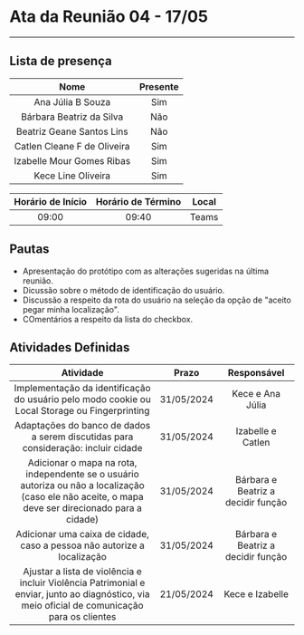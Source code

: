 # **Ata da Reunião 04 - 17/05**
<hr style="border: 0; height: 1px; background-color: #000000;">

## **Lista de presença**

| Nome | Presente |
|:----:|:--------:|
| Ana Júlia B Souza | Sim |
| Bárbara Beatriz da Silva | Não |
| Beatriz Geane Santos Lins | Não |
| Catlen Cleane F de Oliveira | Sim |
| Izabelle Mour Gomes Ribas| Sim |
| Kece Line Oliveira | Sim |

| Horário de Início | Horário de Término | Local |
|:-----------------:|:------------------:|:-----:|
| 09:00 | 09:40 | Teams|

## **Pautas**

* Apresentação do protótipo com as alterações sugeridas na última reunião.
* Dicussão sobre o método de identificação do usuário.
* Discussão a respeito da rota do usuário na seleção da opção de "aceito pegar minha localização".
* COmentários a respeito da lista do checkbox.


## **Atividades Definidas**

| Atividade | Prazo | Responsável |
|:---------:|:-----:|:-----------:|
| Implementação da identificação do usuário pelo modo cookie ou Local Storage ou Fingerprinting| 31/05/2024 | Kece e Ana Júlia | 
| Adaptações do banco de dados a serem discutidas para consideração: incluir cidade| 31/05/2024 | Izabelle e Catlen | 
| Adicionar o mapa na rota, independente se o usuário autoriza ou não a localização (caso ele não aceite, o mapa deve ser direcionado para a cidade) | 31/05/2024 | Bárbara e Beatriz a decidir função | 
| Adicionar uma caixa de cidade, caso a pessoa não autorize a localização | 31/05/2024 | Bárbara e Beatriz a decidir função| 
| Ajustar a lista de violência e incluir Violência Patrimonial e enviar, junto ao diagnóstico, via meio oficial de comunicação para os clientes| 21/05/2024| Kece e Izabelle| 

